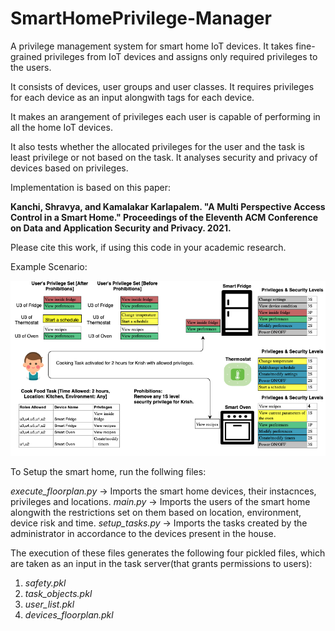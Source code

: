 # SmartHomePrivilege-Manager
A privilege management system for smart home IoT devices. It takes fine-grained privileges from IoT devices and assigns only required privileges to the users.

It consists of devices, user groups and user classes. 
It requires privileges for each device as an input alongwith tags for each device.

It makes an arangement of privileges each user is capable of performing in all the home IoT devices.

It also tests whether the allocated privileges for the user and the task is least privilege or not based on the task.
It analyses security and privacy of devices based on privileges.

Implementation is based on this paper:

**Kanchi, Shravya, and Kamalakar Karlapalem. "A Multi Perspective Access Control in a Smart Home." Proceedings of the Eleventh ACM Conference on Data and Application Security and Privacy. 2021.**

Please cite this work, if using this code in your academic research. 

Example Scenario:

![A Kid User Krish requests for Cook Food task](https://github.com/shrave/SmartHomePrivilege-Manager/blob/master/Task-Krish.png)

To Setup the smart home, run the follwing files:

_execute_floorplan.py_ -> Imports the smart home devices, their instacnces, privileges and locations.
_main.py_ -> Imports the users of the smart home alongwith the restrictions set on them based on location, environment, device risk and time.
_setup_tasks.py_ -> Imports the tasks created by the administrator in accordance to the devices present in the house.

The execution of these files generates the following four pickled files, which are taken as an input in the task server(that grants permissions to users):
1. _safety.pkl_
2. _task_objects.pkl_
3. _user_list.pkl_
4. _devices_floorplan.pkl_
